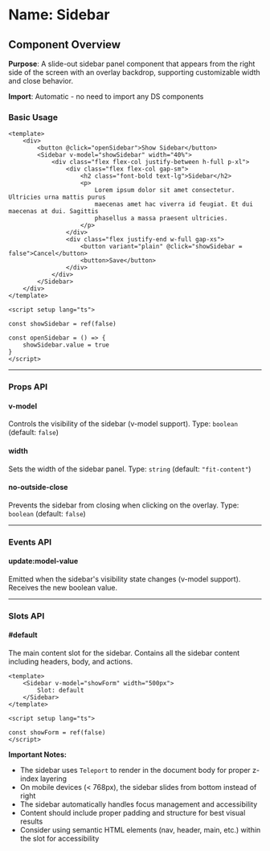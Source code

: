 # Name: Sidebar
## Component Overview

**Purpose**: A slide-out sidebar panel component that appears from the right side of the screen with an overlay backdrop, supporting customizable width and close behavior.

**Import**: Automatic - no need to import any DS components

### Basic Usage

```vue
<template>
    <div>
        <button @click="openSidebar">Show Sidebar</button>
        <Sidebar v-model="showSidebar" width="40%">
            <div class="flex flex-col justify-between h-full p-xl">
                <div class="flex flex-col gap-sm">
                    <h2 class="font-bold text-lg">Sidebar</h2>
                    <p>
                        Lorem ipsum dolor sit amet consectetur. Ultricies urna mattis purus
                        maecenas amet hac viverra id feugiat. Et dui maecenas at dui. Sagittis
                        phasellus a massa praesent ultricies.
                    </p>
                </div>
                <div class="flex justify-end w-full gap-xs">
                    <button variant="plain" @click="showSidebar = false">Cancel</button>
                    <button>Save</button>
                </div>
            </div>
        </Sidebar>
    </div>
</template>

<script setup lang="ts">

const showSidebar = ref(false)

const openSidebar = () => {
    showSidebar.value = true
}
</script>
```

---

### Props API

#### v-model
Controls the visibility of the sidebar (v-model support). Type: `boolean` (default: `false`)

#### width
Sets the width of the sidebar panel. Type: `string` (default: `"fit-content"`)

#### no-outside-close
Prevents the sidebar from closing when clicking on the overlay. Type: `boolean` (default: `false`)

---

### Events API

#### update:model-value
Emitted when the sidebar's visibility state changes (v-model support). Receives the new boolean value.

---

### Slots API

#### #default
The main content slot for the sidebar. Contains all the sidebar content including headers, body, and actions.

```vue
<template>
    <Sidebar v-model="showForm" width="500px">
        Slot: default
    </Sidebar>
</template>

<script setup lang="ts">

const showForm = ref(false)
</script>
```

**Important Notes:**
- The sidebar uses `Teleport` to render in the document body for proper z-index layering
- On mobile devices (< 768px), the sidebar slides from bottom instead of right
- The sidebar automatically handles focus management and accessibility
- Content should include proper padding and structure for best visual results
- Consider using semantic HTML elements (nav, header, main, etc.) within the slot for accessibility